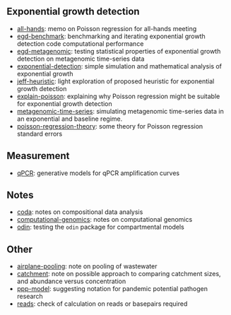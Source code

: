 ## Exponential growth detection

* [all-hands](https://athowes.github.io/exp-growth/all-hands): memo on Poisson regression for all-hands meeting
* [egd-benchmark](https://athowes.github.io/exp-growth/egd-benchmark): benchmarking and iterating exponential growth detection code computational performance
* [egd-metagenomic](https://athowes.github.io/exp-growth/egd-metagenomic): testing statistical properties of exponential growth detection on metagenomic time-series data
* [exponential-detection](https://athowes.github.io/exp-growth/exponential-detection): simple simulation and mathematical analysis of exponential growth
* [jeff-heuristic](https://athowes.github.io/exp-growth/jeff-heuristic): light exploration of proposed heuristic for exponential growth detection
* [explain-poisson](https://athowes.github.io/exp-growth/explain-poisson): explaining why Poisson regression might be suitable for exponential growth detection
* [metagenomic-time-series](https://athowes.github.io/exp-growth/metagenomic-time-series): simulating metagenomic time-series data in an exponential and baseline regime.
* [poisson-regression-theory](https://athowes.github.io/exp-growth/poisson-regression-theory): some theory for Poisson regression standard errors

## Measurement

* [qPCR](https://athowes.github.io/exp-growth/qPCR): generative models for qPCR amplification curves

## Notes

* [coda](https://athowes.github.io/exp-growth/coda): notes on compositional data analysis
* [computational-genomics](https://athowes.github.io/exp-growth/computational-genomics): notes on computational genomics
* [odin](https://athowes.github.io/exp-growth/odin): testing the `odin` package for compartmental models

## Other

* [airplane-pooling](https://athowes.github.io/exp-growth/airplane-pooling): note on pooling of wastewater
* [catchment](https://athowes.github.io/exp-growth/catchment): note on possible approach to comparing catchment sizes, and abundance versus concentration
* [ppp-model](https://athowes.github.io/exp-growth/ppp-model): suggesting notation for pandemic potential pathogen research
* [reads](https://athowes.github.io/exp-growth/reads): check of calculation on reads or basepairs required
